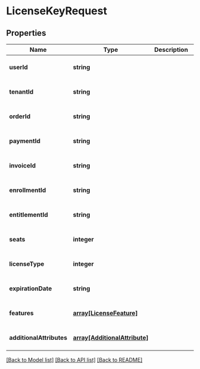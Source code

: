 # LicenseKeyRequest

## Properties
Name | Type | Description | Notes
------------ | ------------- | ------------- | -------------
**userId** | **string** |  | [optional] [default to null]
**tenantId** | **string** |  | [optional] [default to null]
**orderId** | **string** |  | [optional] [default to null]
**paymentId** | **string** |  | [optional] [default to null]
**invoiceId** | **string** |  | [optional] [default to null]
**enrollmentId** | **string** |  | [optional] [default to null]
**entitlementId** | **string** |  | [optional] [default to null]
**seats** | **integer** |  | [optional] [default to null]
**licenseType** | **integer** |  | [optional] [default to null]
**expirationDate** | **string** |  | [optional] [default to null]
**features** | [**array[LicenseFeature]**](LicenseFeature.md) |  | [optional] [default to null]
**additionalAttributes** | [**array[AdditionalAttribute]**](AdditionalAttribute.md) |  | [optional] [default to null]

[[Back to Model list]](../README.md#documentation-for-models) [[Back to API list]](../README.md#documentation-for-api-endpoints) [[Back to README]](../README.md)



